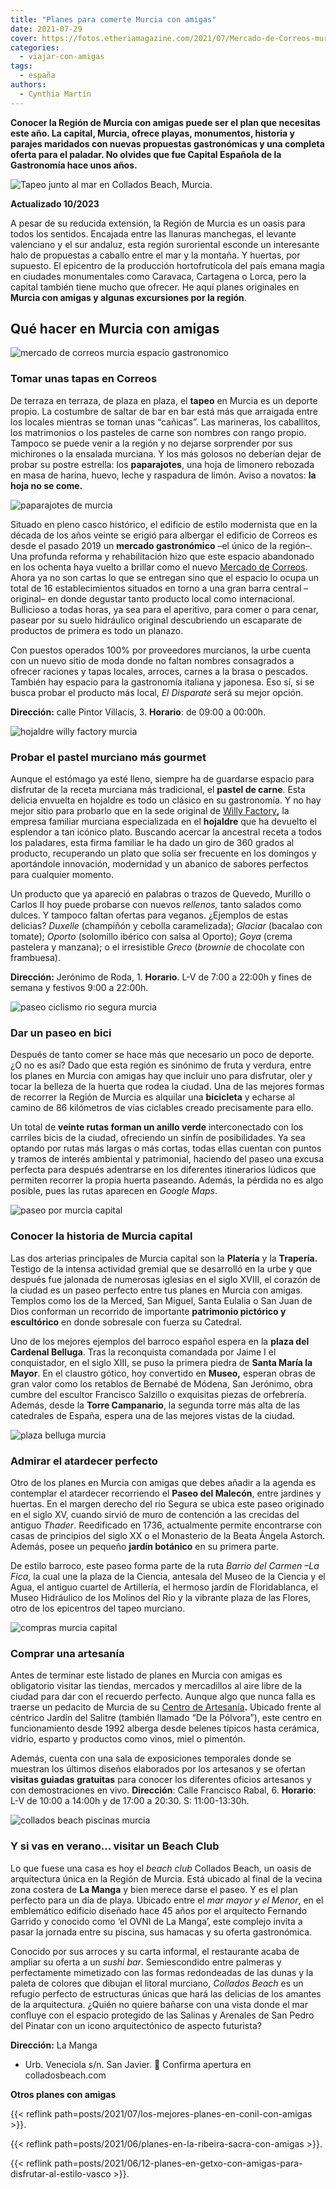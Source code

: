 ```yaml
---
title: "Planes para comerte Murcia con amigas"
date: 2021-07-29
cover: https://fotos.etheriamagazine.com/2021/07/Mercado-de-Correos-murcia.jpg
categories: 
  - viajar-con-amigas
tags: 
  - españa
authors: 
  - Cynthia Martín
---
```


**Conocer la Región de Murcia con amigas puede ser el plan que necesitas este año. La 
capital, Murcia, ofrece playas, monumentos, historia y parajes maridados con nuevas 
propuestas gastronómicas y una completa oferta para el paladar. No olvides que fue 
Capital Española de la Gastronomía hace unos años.** 

![Tapeo junto al mar en Collados Beach, Murcia.](https://fotos.etheriamagazine.com/2021/07/Collados-Beach-murcia.jpg "Tapeo junto al mar en © Collados Beach, Murcia.")

**Actualizado 10/2023** 

A pesar de su reducida extensión, la Región de Murcia es un oasis para todos los 
sentidos. Encajada entre las llanuras manchegas, el levante valenciano y el sur andaluz, 
esta región suroriental esconde un interesante halo de propuestas a caballo entre el mar 
y la montaña. Y huertas, por supuesto. El epicentro de la producción hortofrutícola del 
país emana magia en ciudades monumentales como Caravaca, Cartagena o Lorca, pero la 
capital también tiene mucho que ofrecer. He aquí planes originales en **Murcia con 
amigas y algunas excursiones por la región**. 

## Qué hacer en Murcia con amigas

![mercado de correos murcia espacio gastronomico](https://fotos.etheriamagazine.com/2021/07/Mercado-de-Correos-murcia.jpg "Mercado de Correos, en Murcia capital.")

### Tomar unas tapas en Correos

De terraza en terraza, de plaza en plaza, el **tapeo** en Murcia es un deporte propio. 
La costumbre de saltar de bar en bar está más que arraigada entre los locales mientras 
se toman unas “cañicas”. Las marineras, los caballitos, los matrimonios o los pasteles 
de carne son nombres con rango propio. Tampoco se puede venir a la región y no dejarse 
sorprender por sus michirones o la ensalada murciana. Y los más golosos no deberían 
dejar de probar su postre estrella: los **paparajotes**, una hoja de limonero rebozada 
en masa de harina, huevo, leche y raspadura de limón. Aviso a novatos: **la hoja no se 
come.** 

![paparajotes de murcia](https://fotos.etheriamagazine.com/2021/07/Paparajotes-murcia.jpg "No te vayas de Murcia sin probar los paparajotes. © ITREM")

Situado en pleno casco histórico, el edificio de estilo modernista que en la década de 
los años veinte se erigió para albergar el edificio de Correos es desde el pasado 2019 
un **mercado gastronómico** –el único de la región–. Una profunda reforma y 
rehabilitación hizo que este espacio abandonado en los ochenta haya vuelto a brillar 
como el nuevo [Mercado de Correos](http://www.mercadodecorreos.com). Ahora ya no son 
cartas lo que se entregan sino que el espacio lo ocupa un total de 16 establecimientos 
situados en torno a una gran barra central –original– en donde degustar tanto producto 
local como internacional. Bullicioso a todas horas, ya sea para el aperitivo, para comer 
o para cenar, pasear por su suelo hidráulico original descubriendo un escaparate de 
productos de primera es todo un planazo. 

Con puestos operados 100% por proveedores murcianos, la urbe cuenta con un nuevo sitio 
de moda donde no faltan nombres consagrados a ofrecer raciones y tapas locales, arroces, 
carnes a la brasa o pescados. También hay espacio para la gastronomía italiana y 
japonesa. Eso sí, si se busca probar el producto más local, _El Disparate_ será su mejor 
opción. 

**Dirección:** calle Pintor Villacís, 3. **Horario**: de 09:00 a 00:00h. 

![hojaldre willy factory murcia](https://fotos.etheriamagazine.com/2021/07/hojaldre-willy-factory.jpg "© Hojaldre de Willy Factory.")

### Probar el pastel murciano más gourmet

Aunque el estómago ya esté lleno, siempre ha de guardarse espacio para disfrutar de la 
receta murciana más tradicional, el **pastel de carne**. Esta delicia envuelta en 
hojaldre es todo un clásico en su gastronomía. Y no hay mejor sitio para probarlo que en 
la sede original de [Willy Factory](https://www.willyfactory.com/)**,** la empresa 
familiar murciana especializada en el **hojaldre** que ha devuelto el esplendor a tan 
icónico plato. Buscando acercar la ancestral receta a todos los paladares, esta firma 
familiar le ha dado un giro de 360 grados al producto, recuperando un plato que solía 
ser frecuente en los domingos y aportándole innovación, modernidad y un abanico de 
sabores perfectos para cualquier momento. 

Un producto que ya apareció en palabras o trazos de Quevedo, Murillo o Carlos II hoy 
puede probarse con nuevos _rellenos,_ tanto salados como dulces. Y tampoco faltan 
ofertas para veganos. ¿Ejemplos de estas delicias? _Duxelle_ (champiñón y cebolla 
caramelizada); _Glaciar_ (bacalao con tomate); _Oporto_ (solomillo ibérico con salsa al 
Oporto); _Goya_ (crema pastelera y manzana); o el irresistible _Greco_ (_brownie_ de 
chocolate con frambuesa). 

**Dirección:** Jerónimo de Roda, 1. **Horario**. L-V de 7:00 a 22:00h y fines de semana 
y festivos 9:00 a 22:00h. 

![paseo ciclismo rio segura murcia](https://fotos.etheriamagazine.com/2021/07/paseo-mota-del-rio-segura.jpg "Paseo ciclista por la mota del río Segura. © Sergio González")

### Dar un paseo en bici

Después de tanto comer se hace más que necesario un poco de deporte. ¿O no es así? Dado 
que esta región es sinónimo de fruta y verdura, entre los planes en Murcia con amigas 
hay que incluir uno para disfrutar, oler y tocar la belleza de la huerta que rodea la 
ciudad. Una de las mejores formas de recorrer la Región de Murcia es alquilar una 
**bicicleta** y echarse al camino de 86 kilómetros de vías ciclables creado precisamente 
para ello. 

Un total de **veinte rutas forman un anillo verde** interconectado con los carriles 
bicis de la ciudad, ofreciendo un sinfín de posibilidades. Ya sea optando por rutas más 
largas o más cortas, todas ellas cuentan con puntos y tramos de interés ambiental y 
patrimonial, haciendo del paseo una excusa perfecta para después adentrarse en los 
diferentes itinerarios lúdicos que permiten recorrer la propia huerta paseando. Además, 
la pérdida no es algo posible, pues las rutas aparecen en _Google Maps_. 

![paseo por murcia capital](https://fotos.etheriamagazine.com/2021/07/planes-por-Murcia.jpg "La arquitectura de Murcia se descubre a pie de calle. © Sergio González")

### Conocer la historia de Murcia capital

Las dos arterias principales de Murcia capital son la **Platería** y la **Trapería.** 
Testigo de la intensa actividad gremial que se desarrolló en la urbe y que después fue 
jalonada de numerosas iglesias en el siglo XVIII, el corazón de la ciudad es un paseo 
perfecto entre tus planes en Murcia con amigas. Templos como los de la Merced, San 
Miguel, Santa Eulalia o San Juan de Dios conforman un recorrido de importante 
**patrimonio pictórico y escultórico** en donde sobresale con fuerza su Catedral. 

Uno de los mejores ejemplos del barroco español espera en la **plaza del Cardenal 
Belluga**. Tras la reconquista comandada por Jaime I el conquistador, en el siglo XIII, 
se puso la primera piedra de **Santa María la Mayor**. En el claustro gótico, hoy 
convertido en **Museo,** esperan obras de gran valor como los retablos de Bernabé de 
Módena, San Jerónimo, obra cumbre del escultor Francisco Salzillo o exquisitas piezas de 
orfebrería. Además, desde la **Torre Campanario**, la segunda torre más alta de las 
catedrales de España, espera una de las mejores vistas de la ciudad. 

![plaza belluga murcia](https://fotos.etheriamagazine.com/2021/07/Plaza-Belluga-Murcia.jpg "Plaza del Cardenal Belluga, en Murcia capital. © ITREM")

### Admirar el atardecer perfecto

Otro de los planes en Murcia con amigas que debes añadir a la agenda es contemplar el 
atardecer recorriendo el **Paseo del Malecón**, entre jardines y huertas. En el margen 
derecho del río Segura se ubica este paseo originado en el siglo XV, cuando sirvió de 
muro de contención a las crecidas del antiguo _Thader_. Reedificado en 1736, actualmente 
permite encontrarse con casas de principios del siglo XX o el Monasterio de la Beata 
Ángela Astorch. Además, posee un pequeño **jardín botánico** en su primera parte. 

De estilo barroco, este paseo forma parte de la ruta _Barrio del Carmen –La Fica_, la 
cual une la plaza de la Ciencia, antesala del Museo de la Ciencia y el Agua, el antiguo 
cuartel de Artillería, el hermoso jardín de Floridablanca, el Museo Hidráulico de los 
Molinos del Río y la vibrante plaza de las Flores, otro de los epicentros del tapeo 
murciano. 

![compras murcia capital](https://fotos.etheriamagazine.com/2021/07/compras-murcia-capital.jpg "En Murcia encontrarás varias zonas comerciales. © ITREM")

### Comprar una artesanía

Antes de terminar este listado de planes en Murcia con amigas es obligatorio visitar las 
tiendas, mercados y mercadillos al aire libre de la ciudad para dar con el recuerdo 
perfecto. Aunque algo que nunca falla es traerse un pedacito de Murcia de su [Centro de 
Artesanía](https://artesaniaregiondemurcia.es/)**.** Ubicado frente al céntrico Jardín 
del Salitre (también llamado “De la Pólvora”), este centro en funcionamiento desde 1992 
alberga desde belenes típicos hasta cerámica, vidrio, esparto y productos como vinos, 
miel o pimentón. 

Además, cuenta con una sala de exposiciones temporales donde se muestran los últimos 
diseños elaborados por los artesanos y se ofertan **visitas guiadas gratuitas** para 
conocer los diferentes oficios artesanos y con demostraciones en vivo. **Dirección**: 
Calle Francisco Rabal, 6. **Horario**: L-V de 10:00 a 14:00h y de 17:00 a 20:30. S: 
11:00-13:30h. 

![collados beach piscinas murcia](https://fotos.etheriamagazine.com/2021/07/Collados-Beach-piscinas-murcia.jpg "© Collados Beach, el beach club de moda en Murcia.")

### Y si vas en verano... visitar un Beach Club

Lo que fuese una casa es hoy el _beach club_ Collados Beach, un oasis de arquitectura 
única en la Región de Murcia. Está ubicado al final de la vecina zona costera de **La 
Manga** y bien merece darse el paseo. Y es el plan perfecto para un día de playa. 
Ubicado entre el _mar mayor y el Menor_, en el emblemático edificio diseñado hace 45 
años por el arquitecto Fernando Garrido y conocido como ‘el OVNI de La Manga’, este 
complejo invita a pasar la jornada entre su piscina, sus hamacas y su oferta 
gastronómica. 

Conocido por sus arroces y su carta informal, el restaurante acaba de ampliar su oferta 
a un _sushi bar_. Semiescondido entre palmeras y perfectamente mimetizado con las formas 
redondeadas de las dunas y la paleta de colores que dibujan el litoral murciano, 
_Collados Beach_ es un refugio perfecto de estructuras únicas que hará las delicias de 
los amantes de la arquitectura. ¿Quién no quiere bañarse con una vista donde el mar 
confluye con el espacio protegido de las Salinas y Arenales de San Pedro del Pinatar con 
un icono arquitectónico de aspecto futurista? 

**Dirección:** La Manga 

- Urb. Veneciola s/n. San Javier. 📌 Confirma apertura en colladosbeach.com 

**Otros planes con amigas** 

{{< reflink path=posts/2021/07/los-mejores-planes-en-conil-con-amigas >}}. 

{{< reflink path=posts/2021/06/planes-en-la-ribeira-sacra-con-amigas >}}. 

{{< reflink 
path=posts/2021/06/12-planes-en-getxo-con-amigas-para-disfrutar-al-estilo-vasco >}}.
